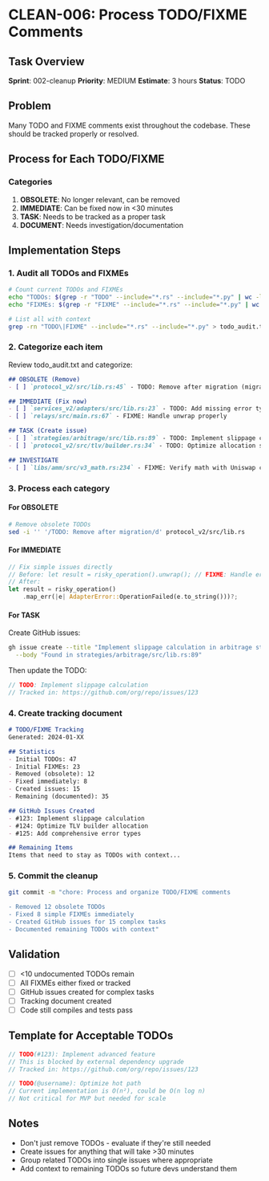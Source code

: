 # CLEAN-006: Process TODO/FIXME Comments

## Task Overview
**Sprint**: 002-cleanup
**Priority**: MEDIUM
**Estimate**: 3 hours
**Status**: TODO

## Problem
Many TODO and FIXME comments exist throughout the codebase. These should be tracked properly or resolved.

## Process for Each TODO/FIXME

### Categories
1. **OBSOLETE**: No longer relevant, can be removed
2. **IMMEDIATE**: Can be fixed now in <30 minutes
3. **TASK**: Needs to be tracked as a proper task
4. **DOCUMENT**: Needs investigation/documentation

## Implementation Steps

### 1. Audit all TODOs and FIXMEs
```bash
# Count current TODOs and FIXMEs
echo "TODOs: $(grep -r "TODO" --include="*.rs" --include="*.py" | wc -l)"
echo "FIXMEs: $(grep -r "FIXME" --include="*.rs" --include="*.py" | wc -l)"

# List all with context
grep -rn "TODO\|FIXME" --include="*.rs" --include="*.py" > todo_audit.txt
```

### 2. Categorize each item
Review todo_audit.txt and categorize:

```markdown
## OBSOLETE (Remove)
- [ ] `protocol_v2/src/lib.rs:45` - TODO: Remove after migration (migration complete)

## IMMEDIATE (Fix now)
- [ ] `services_v2/adapters/src/lib.rs:23` - TODO: Add missing error type
- [ ] `relays/src/main.rs:67` - FIXME: Handle unwrap properly

## TASK (Create issue)
- [ ] `strategies/arbitrage/src/lib.rs:89` - TODO: Implement slippage calculation
- [ ] `protocol_v2/src/tlv/builder.rs:34` - TODO: Optimize allocation strategy

## INVESTIGATE
- [ ] `libs/amm/src/v3_math.rs:234` - FIXME: Verify math with Uniswap code
```

### 3. Process each category

#### For OBSOLETE
```bash
# Remove obsolete TODOs
sed -i '' '/TODO: Remove after migration/d' protocol_v2/src/lib.rs
```

#### For IMMEDIATE
```rust
// Fix simple issues directly
// Before: let result = risky_operation().unwrap(); // FIXME: Handle error
// After:
let result = risky_operation()
    .map_err(|e| AdapterError::OperationFailed(e.to_string()))?;
```

#### For TASK
Create GitHub issues:
```bash
gh issue create --title "Implement slippage calculation in arbitrage strategy" \
  --body "Found in strategies/arbitrage/src/lib.rs:89"
```

Then update the TODO:
```rust
// TODO: Implement slippage calculation
// Tracked in: https://github.com/org/repo/issues/123
```

### 4. Create tracking document
```markdown
# TODO/FIXME Tracking
Generated: 2024-01-XX

## Statistics
- Initial TODOs: 47
- Initial FIXMEs: 23
- Removed (obsolete): 12
- Fixed immediately: 8
- Created issues: 15
- Remaining (documented): 35

## GitHub Issues Created
- #123: Implement slippage calculation
- #124: Optimize TLV builder allocation
- #125: Add comprehensive error types

## Remaining Items
Items that need to stay as TODOs with context...
```

### 5. Commit the cleanup
```bash
git commit -m "chore: Process and organize TODO/FIXME comments

- Removed 12 obsolete TODOs
- Fixed 8 simple FIXMEs immediately
- Created GitHub issues for 15 complex tasks
- Documented remaining TODOs with context"
```

## Validation
- [ ] <10 undocumented TODOs remain
- [ ] All FIXMEs either fixed or tracked
- [ ] GitHub issues created for complex tasks
- [ ] Tracking document created
- [ ] Code still compiles and tests pass

## Template for Acceptable TODOs
```rust
// TODO(#123): Implement advanced feature
// This is blocked by external dependency upgrade
// Tracked in: https://github.com/org/repo/issues/123

// TODO(@username): Optimize hot path
// Current implementation is O(n²), could be O(n log n)
// Not critical for MVP but needed for scale
```

## Notes
- Don't just remove TODOs - evaluate if they're still needed
- Create issues for anything that will take >30 minutes
- Group related TODOs into single issues where appropriate
- Add context to remaining TODOs so future devs understand them
